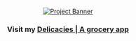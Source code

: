 <div align="center">
  <br />
    <a href="https://delicacies-gro.vercel.app/" target="_blank">
      <img src="" alt="Project Banner">
    </a>
  <br />

  <h3 align="center">Visit my <a href="https://www.delicacies-gro.vercel.app/" target="_blank"><b>Delicacies | A grocery app</b></a></h3>
</div>